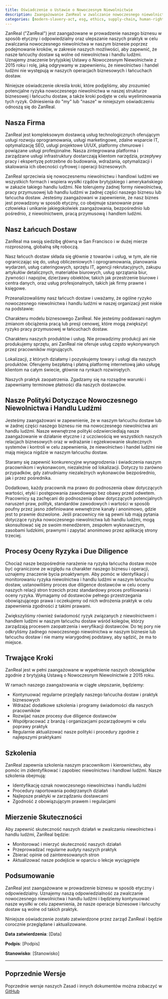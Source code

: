 ```yaml
---
title: Oświadczenie o Ustawie o Nowoczesnym Niewolnictwie
description: Zaangażowanie ZanReal w zwalczanie nowoczesnego niewolnictwa i handlu ludźmi w naszych operacjach biznesowych i łańcuchach dostaw
categories: [modern-slavery-act, esg, ethics, supply-chain, human-rights, compliance, social-responsibility]
---
```


ZanReal ("ZanReal") jest zaangażowane w prowadzenie naszego biznesu w sposób etyczny i odpowiedzialny oraz ulepszanie naszych praktyk w celu zwalczania nowoczesnego niewolnictwa w naszym biznesie poprzez podejmowanie kroków, w zakresie naszych możliwości, aby zapewnić, że nasze łańcuchy dostaw są wolne od niewolnictwa i handlu ludźmi. Uznajemy znaczenie brytyjskiej Ustawy o Nowoczesnym Niewolnictwie z 2015 roku i rolę, jaką odgrywamy w zapewnieniu, że niewolnictwo i handel ludźmi nie występują w naszych operacjach biznesowych i łańcuchach dostaw.

Niniejsze oświadczenie określa kroki, które podjęliśmy, aby zrozumieć potencjalne ryzyka nowoczesnego niewolnictwa w naszej strukturze biznesowej i łańcuchu dostaw, a także kroki podjęte w celu wyeliminowania tych ryzyk. Odniesienia do "my" lub "nasze" w niniejszym oświadczeniu odnoszą się do ZanReal.

## Nasza Firma

ZanReal jest kompleksowym dostawcą usług technologicznych oferującym usługi rozwoju oprogramowania, usługi marketingowe, zdalne wsparcie IT, optymalizację SEO, usługi projektowe UI/UX, platformy chmurowe i powiązane usługi profesjonalne. Nasza zintegrowana platforma i zarządzane usługi infrastruktury dostarczają klientom narzędzia, przepływy pracy i ekspertyzę potrzebne do budowania, wdrażania, optymalizacji i skalowania ich obecności cyfrowej i operacji biznesowych.

ZanReal sprzeciwia się nowoczesnemu niewolnictwu i handlowi ludźmi we wszystkich formach i wspiera wysiłki rządów brytyjskiego i amerykańskiego w zakazie takiego handlu ludźmi. Nie tolerujemy żadnej formy niewolnictwa, pracy przymusowej lub handlu ludźmi w żadnej części naszego biznesu lub łańcucha dostaw. Jesteśmy zaangażowani w zapewnienie, że nasz biznes jest prowadzony w sposób etyczny, co obejmuje szanowanie praw człowieka i unikanie jakiegokolwiek zaangażowania, bezpośrednio lub pośrednio, z niewolnictwem, pracą przymusową i handlem ludźmi.

## Nasz Łańcuch Dostaw

ZanReal ma swoją siedzibę główną w San Francisco i w dużej mierze rozproszoną, globalną siłę roboczą.

Nasz łańcuch dostaw składa się głównie z towarów i usług, w tym, ale nie ograniczając się do, usług obliczeniowych i oprogramowania, planowania wydarzeń, usług cateringowych, sprzętu IT, agencji rekrutacyjnych, zakupu artykułów detalicznych, materiałów biurowych, usług sprzątania biur, żywności i napojów, dzierżawy obiektów, takich jak przestrzenie biurowe i centra danych, oraz usług profesjonalnych, takich jak firmy prawne i księgowe.

Przeanalizowaliśmy nasz łańcuch dostaw i uważamy, że ogólne ryzyko nowoczesnego niewolnictwa i handlu ludźmi w naszej organizacji jest niskie na podstawie:

Charakteru modelu biznesowego ZanReal. Nie jesteśmy poddawani nagłym zmianom obciążenia pracą lub presji cenowej, które mogą zwiększyć ryzyko pracy przymusowej w łańcuchach dostaw.

Charakteru naszych produktów i usług. Nie prowadzimy produkcji ani nie produkujemy sprzętu, ani ZanReal nie oferuje usług często wykonywanych przez pracowników migrujących.

Lokalizacji, z których działamy i pozyskujemy towary i usługi dla naszych produktów. Oferujemy bezpłatną i płatną platformę internetową jako usługę klientom na całym świecie, głównie na rynkach rozwiniętych.

Naszych praktyk zaopatrzenia. Zgadzamy się na rozsądne warunki i zapewniamy terminowe płatności dla naszych dostawców.

## Nasze Polityki Dotyczące Nowoczesnego Niewolnictwa i Handlu Ludźmi

Jesteśmy zaangażowani w zapewnienie, że w naszym łańcuchu dostaw lub w żadnej części naszego biznesu nie ma nowoczesnego niewolnictwa ani handlu ludźmi. Nasze wewnętrzne polityki odzwierciedlają nasze zaangażowanie w działanie etyczne i z uczciwością we wszystkich naszych relacjach biznesowych oraz w wdrażanie i egzekwowanie skutecznych systemów i kontroli w celu zapewnienia, że niewolnictwo i handel ludźmi nie mają miejsca nigdzie w naszym łańcuchu dostaw.

Staramy się zapewnić konkurencyjne wynagrodzenia i świadczenia naszym pracownikom i wykonawcom, niezależnie od lokalizacji. Dotyczy to zarówno przypadków, gdy zatrudniamy niezależnych wykonawców bezpośrednio, jak i przez pośrednika.

Dodatkowo, każdy pracownik ma prawo do podnoszenia obaw dotyczących wartości, etyki i postępowania zawodowego bez obawy przed odwetem. Pracownicy są zachęcani do podnoszenia obaw dotyczących potencjalnych naruszeń praw, polityk, standardów zawodowych i wartości w sposób poufny przez jasno zdefiniowane wewnętrzne kanały i anonimowo, gdzie jest to prawnie dozwolone. Jeśli pracownicy nie są pewni lub mają pytania dotyczące ryzyka nowoczesnego niewolnictwa lub handlu ludźmi, mogą skonsultować się ze swoim menedżerem, zespołem wykonawczym, zasobami ludzkimi, prawnymi i zapytać anonimowo przez aplikację strony trzeciej.

## Procesy Oceny Ryzyka i Due Diligence

Chociaż nasze bezpośrednie narażenie na ryzyka łańcucha dostaw może być ograniczone ze względu na charakter naszego biznesu i operacji, uznajemy znaczenie bycia proaktywnym. Aby pomóc w identyfikacji i monitorowaniu ryzyka niewolnictwa i handlu ludźmi w naszym łańcuchu dostaw, ustanowiliśmy proces due diligence dostawców w celu oceny naszych relacji stron trzecich przez standardowy proces profilowania i oceny ryzyka. Wymagamy od dostawców pełnego przestrzegania obowiązującego prawa i oczekujemy od nich wdrożenia praktyk w celu zapewnienia zgodności z takimi prawami.

Zwiększyliśmy również świadomość ryzyk związanych z niewolnictwem i handlem ludźmi w naszym łańcuchu dostaw wśród kolegów, którzy zarządzają procesem zaopatrzenia i weryfikacji dostawców. Do tej pory nie odkryliśmy żadnego nowoczesnego niewolnictwa w naszym biznesie lub łańcuchu dostaw i nie mamy wiarygodnej podstawy, aby sądzić, że ma to miejsce.

## Trwające Kroki

ZanReal jest w pełni zaangażowane w wypełnienie naszych obowiązków zgodnie z brytyjską Ustawą o Nowoczesnym Niewolnictwie z 2015 roku.

W ramach naszego zaangażowania w ciągłe ulepszanie, będziemy:

- Kontynuować regularne przeglądy naszego łańcucha dostaw i praktyk biznesowych
- Wdrażać dodatkowe szkolenia i programy świadomości dla naszych pracowników
- Rozwijać nasze procesy due diligence dostawców
- Współpracować z branżą i organizacjami pozarządowymi w celu poprawy praktyk
- Regularnie aktualizować nasze polityki i procedury zgodnie z najlepszymi praktykami

## Szkolenia

ZanReal zapewnia szkolenia naszym pracownikom i kierownictwu, aby pomóc im zidentyfikować i zapobiec niewolnictwu i handlowi ludźmi. Nasze szkolenia obejmują:

- Identyfikację oznak nowoczesnego niewolnictwa i handlu ludźmi
- Procedury raportowania podejrzanych działań
- Najlepsze praktyki w zarządzaniu dostawcami
- Zgodność z obowiązującym prawem i regulacjami

## Mierzenie Skuteczności

Aby zapewnić skuteczność naszych działań w zwalczaniu niewolnictwa i handlu ludźmi, ZanReal będzie:

- Monitorować i mierzyć skuteczność naszych działań
- Przeprowadzać regularne audyty naszych praktyk
- Zbierać opinie od zainteresowanych stron
- Aktualizować nasze podejście w oparciu o lekcje wyciągnięte

## Podsumowanie

ZanReal jest zaangażowane w prowadzenie biznesu w sposób etyczny i odpowiedzialny. Uznajemy naszą odpowiedzialność za zwalczanie nowoczesnego niewolnictwa i handlu ludźmi i będziemy kontynuować nasze wysiłki w celu zapewnienia, że nasze operacje biznesowe i łańcuchy dostaw są wolne od takich praktyk.

Niniejsze oświadczenie zostało zatwierdzone przez zarząd ZanReal i będzie corocznie przeglądane i aktualizowane.

**Data zatwierdzenia**: [Data]

**Podpis**: [Podpis]

**Stanowisko**: [Stanowisko]

---

## Poprzednie Wersje

Poprzednie wersje naszych Zasad i innych dokumentów można zobaczyć w [GitHub](https://github.com/zanreal-labs/legal)

